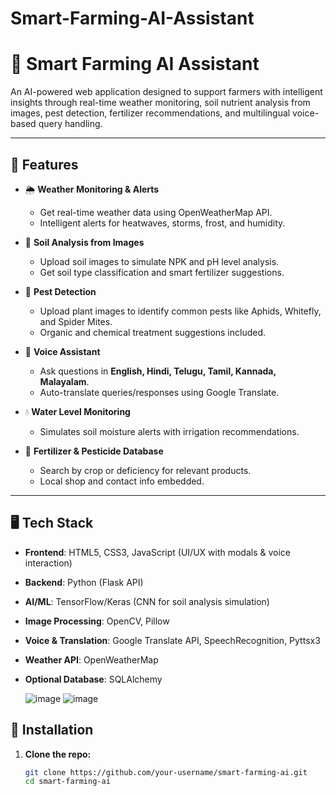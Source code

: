 # Smart-Farming-AI-Assistant
# 🌾 Smart Farming AI Assistant

An AI-powered web application designed to support farmers with intelligent insights through real-time weather monitoring, soil nutrient analysis from images, pest detection, fertilizer recommendations, and multilingual voice-based query handling.

---

## 🚀 Features

- 🌦️ **Weather Monitoring & Alerts**
  - Get real-time weather data using OpenWeatherMap API.
  - Intelligent alerts for heatwaves, storms, frost, and humidity.

- 🧪 **Soil Analysis from Images**
  - Upload soil images to simulate NPK and pH level analysis.
  - Get soil type classification and smart fertilizer suggestions.

- 🐛 **Pest Detection**
  - Upload plant images to identify common pests like Aphids, Whitefly, and Spider Mites.
  - Organic and chemical treatment suggestions included.

- 🧠 **Voice Assistant**
  - Ask questions in **English, Hindi, Telugu, Tamil, Kannada, Malayalam**.
  - Auto-translate queries/responses using Google Translate.

- 💧 **Water Level Monitoring**
  - Simulates soil moisture alerts with irrigation recommendations.

- 🌱 **Fertilizer & Pesticide Database**
  - Search by crop or deficiency for relevant products.
  - Local shop and contact info embedded.

---

## 🖥️ Tech Stack

- **Frontend**: HTML5, CSS3, JavaScript (UI/UX with modals & voice interaction)
- **Backend**: Python (Flask API)
- **AI/ML**: TensorFlow/Keras (CNN for soil analysis simulation)
- **Image Processing**: OpenCV, Pillow
- **Voice & Translation**: Google Translate API, SpeechRecognition, Pyttsx3
- **Weather API**: OpenWeatherMap
- **Optional Database**: SQLAlchemy 


  ![image](https://github.com/user-attachments/assets/f5a8fe89-a77d-4402-8940-e7ee3153595c)
  ![image](https://github.com/user-attachments/assets/9445742a-5986-4003-bcc1-036baa2a597a)
  




## 🔧 Installation

1. **Clone the repo:**
   ```bash
   git clone https://github.com/your-username/smart-farming-ai.git
   cd smart-farming-ai

 

